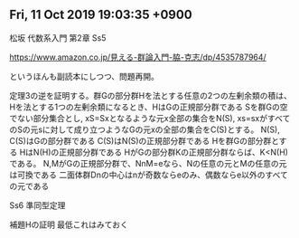 ## Fri, 11 Oct 2019 19:03:35 +0900
松坂 代数系入門 第2章 Ss5 

https://www.amazon.co.jp/見える-群論入門-脇-克志/dp/4535787964/

というほんも副読本にしつつ、問題再開。

定理3の逆を証明する。群Gの部分群Hを法とする任意の2つの左剰余類の積は、Hを法とする1つの左剰余類になるとき、HはGの正規部分群である
Sを群Gの空でない部分集合とし, xS=Sxとなるような元x全部の集合をN(S), xs=sxがすべてのSの元sに対して成り立つようなGの元xの全部の集合をC(S)とする。
N(S), C(S)はGの部分群である
C(S)はN(S)の正規部分群である
Hを群Gの部分群とする
HはN(H)の正規部分群である
HがGの部分群Kの正規部分群ならば、K<N(H)である。
N,MがGの正規部分群で、NnM=eなら、Nの任意の元とMの任意の元は可換である
二面体群Dnの中心はnが奇数ならeのみ、偶数ならe以外のすべての元である

Ss6 準同型定理

補題Hの証明
最低これはみておく


